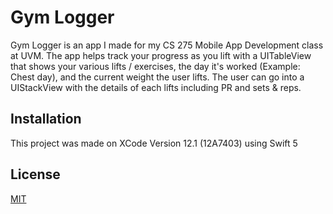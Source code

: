 # Gym Logger

Gym Logger is an app I made for my CS 275 Mobile App Development class at UVM.
The app helps track your progress as you lift with a UITableView that shows
your various lifts / exercises, the day it's worked (Example: Chest day),
and the current weight the user lifts. The user can go into a UIStackView
with the details of each lifts including PR and sets & reps.

## Installation

This project was made on XCode Version 12.1 (12A7403) using Swift 5

## License
[MIT](https://choosealicense.com/licenses/mit/)
